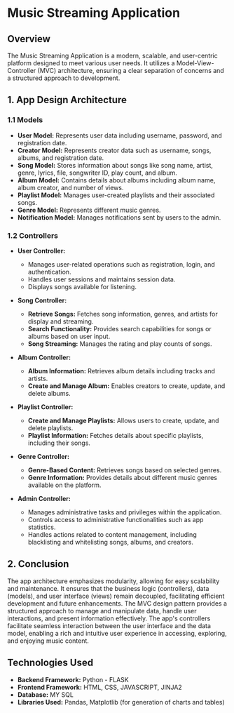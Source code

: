 # Music Streaming Application

## Overview

The Music Streaming Application is a modern, scalable, and user-centric platform designed to meet various user needs. It utilizes a Model-View-Controller (MVC) architecture, ensuring a clear separation of concerns and a structured approach to development.

## 1. App Design Architecture

### 1.1 Models

- **User Model:** Represents user data including username, password, and registration date.
- **Creator Model:** Represents creator data such as username, songs, albums, and registration date.
- **Song Model:** Stores information about songs like song name, artist, genre, lyrics, file, songwriter ID, play count, and album.
- **Album Model:** Contains details about albums including album name, album creator, and number of views.
- **Playlist Model:** Manages user-created playlists and their associated songs.
- **Genre Model:** Represents different music genres.
- **Notification Model:** Manages notifications sent by users to the admin.

### 1.2 Controllers

- **User Controller:**
  - Manages user-related operations such as registration, login, and authentication.
  - Handles user sessions and maintains session data.
  - Displays songs available for listening.

- **Song Controller:**
  - **Retrieve Songs:** Fetches song information, genres, and artists for display and streaming.
  - **Search Functionality:** Provides search capabilities for songs or albums based on user input.
  - **Song Streaming:** Manages the rating and play counts of songs.

- **Album Controller:**
  - **Album Information:** Retrieves album details including tracks and artists.
  - **Create and Manage Album:** Enables creators to create, update, and delete albums.

- **Playlist Controller:**
  - **Create and Manage Playlists:** Allows users to create, update, and delete playlists.
  - **Playlist Information:** Fetches details about specific playlists, including their songs.

- **Genre Controller:**
  - **Genre-Based Content:** Retrieves songs based on selected genres.
  - **Genre Information:** Provides details about different music genres available on the platform.

- **Admin Controller:**
  - Manages administrative tasks and privileges within the application.
  - Controls access to administrative functionalities such as app statistics.
  - Handles actions related to content management, including blacklisting and whitelisting songs, albums, and creators.

## 2. Conclusion

The app architecture emphasizes modularity, allowing for easy scalability and maintenance. It ensures that the business logic (controllers), data (models), and user interface (views) remain decoupled, facilitating efficient development and future enhancements. The MVC design pattern provides a structured approach to manage and manipulate data, handle user interactions, and present information effectively. The app's controllers facilitate seamless interaction between the user interface and the data model, enabling a rich and intuitive user experience in accessing, exploring, and enjoying music content.

## Technologies Used

- **Backend Framework:** Python - FLASK
- **Frontend Framework:** HTML, CSS, JAVASCRIPT, JINJA2
- **Database:** MY SQL
- **Libraries Used:** Pandas, Matplotlib (for generation of charts and tables)
